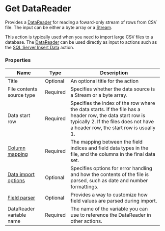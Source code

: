 # Get DataReader

Provides a [DataReader](https://learn.microsoft.com/en-us/dotnet/api/system.data.idatareader) for reading a foward-only stream of rows from CSV file.
The input can be either a byte array or a [Stream](https://learn.microsoft.com/en-us/dotnet/api/system.io.stream).

This action is typically used when you need to import large CSV files to a database. The [DataReader](https://learn.microsoft.com/en-us/dotnet/api/system.data.idatareader) can be used directly as input to actions such as the [SQL Server Insert Data](../sql-server/insert-data.md) action.

### Properties

| Name                     | Type           | Description                                                                                          |
|--------------------------|----------------|------------------------------------------------------------------------------------------------------|
| Title                    | Optional       | An optional title for the action                                                                     |
| File contents source type| Required       | Specifies whether the data source is a Stream or a byte array.                                       |
| Data start row           | Required       | Specifies the index of the row where the data starts. If the file has a header row, the data start row is typically 2. If the files does not have a header row, the start row is usually 1. |
| [Column mapping](configuration-properties/column-mapping.md)           | Required       | The mapping between the field indices and field data types in the file, and the columns in the final data set. |
| [Data import options](configuration-properties/data-import-options.md)      | Optional       | Specifies options for error handling and how the contents of the file is parsed, such as date and number formattings. |
| [Field parser](configuration-properties/field-parser.md)             | Optional       | Provides a way to customize how field values are parsed during import.                             |
| DataReader variable name | Required       | The name of the variable you can use to reference the DataReader in other actions.                   | 